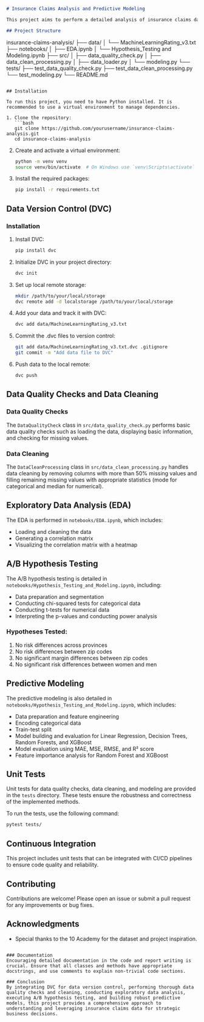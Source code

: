 ```markdown
# Insurance Claims Analysis and Predictive Modeling

This project aims to perform a detailed analysis of insurance claims data. The analysis focuses on data quality checks, data cleaning, exploratory data analysis (EDA), A/B hypothesis testing, and predictive modeling to derive meaningful insights that can help in improving marketing strategies, attracting new clients, and optimizing insurance products.

## Project Structure

```
insurance-claims-analysis/
├── data/
│   └── MachineLearningRating_v3.txt
├── notebooks/
│   ├── EDA.ipynb
│   └── Hypothesis_Testing and Modeling.ipynb
├── src/
│   ├── data_quality_check.py
│   ├── data_clean_processing.py
│   ├── data_loader.py
│   └── modeling.py
└── tests/
    ├── test_data_quality_check.py
    ├── test_data_clean_processing.py
    └── test_modeling.py
└── README.md
```

## Installation

To run this project, you need to have Python installed. It is recommended to use a virtual environment to manage dependencies. 

1. Clone the repository:
   ```bash
   git clone https://github.com/yourusername/insurance-claims-analysis.git
   cd insurance-claims-analysis
   ```

2. Create and activate a virtual environment:
   ```bash
   python -m venv venv
   source venv/bin/activate  # On Windows use `venv\Scripts\activate`
   ```

3. Install the required packages:
   ```bash
   pip install -r requirements.txt
   ```

## Data Version Control (DVC)

### Installation

1. Install DVC:
   ```bash
   pip install dvc
   ```

2. Initialize DVC in your project directory:
   ```bash
   dvc init
   ```

3. Set up local remote storage:
   ```bash
   mkdir /path/to/your/local/storage
   dvc remote add -d localstorage /path/to/your/local/storage
   ```

4. Add your data and track it with DVC:
   ```bash
   dvc add data/MachineLearningRating_v3.txt
   ```

5. Commit the .dvc files to version control:
   ```bash
   git add data/MachineLearningRating_v3.txt.dvc .gitignore
   git commit -m "Add data file to DVC"
   ```

6. Push data to the local remote:
   ```bash
   dvc push
   ```

## Data Quality Checks and Data Cleaning

### Data Quality Checks

The `DataQualityCheck` class in `src/data_quality_check.py` performs basic data quality checks such as loading the data, displaying basic information, and checking for missing values.

### Data Cleaning

The `DataCleanProcessing` class in `src/data_clean_processing.py` handles data cleaning by removing columns with more than 50% missing values and filling remaining missing values with appropriate statistics (mode for categorical and median for numerical).

## Exploratory Data Analysis (EDA)

The EDA is performed in `notebooks/EDA.ipynb`, which includes:
- Loading and cleaning the data
- Generating a correlation matrix
- Visualizing the correlation matrix with a heatmap

## A/B Hypothesis Testing

The A/B hypothesis testing is detailed in `notebooks/Hypothesis_Testing_and_Modeling.ipynb`, including:
- Data preparation and segmentation
- Conducting chi-squared tests for categorical data
- Conducting t-tests for numerical data
- Interpreting the p-values and conducting power analysis

### Hypotheses Tested:
1. No risk differences across provinces
2. No risk differences between zip codes
3. No significant margin differences between zip codes
4. No significant risk differences between women and men

## Predictive Modeling

The predictive modeling is also detailed in `notebooks/Hypothesis_Testing_and_Modeling.ipynb`, which includes:
- Data preparation and feature engineering
- Encoding categorical data
- Train-test split
- Model building and evaluation for Linear Regression, Decision Trees, Random Forests, and XGBoost
- Model evaluation using MAE, MSE, RMSE, and R² score
- Feature importance analysis for Random Forest and XGBoost

## Unit Tests

Unit tests for data quality checks, data cleaning, and modeling are provided in the `tests` directory. These tests ensure the robustness and correctness of the implemented methods.

To run the tests, use the following command:
```bash
pytest tests/
```

## Continuous Integration

This project includes unit tests that can be integrated with CI/CD pipelines to ensure code quality and reliability.

## Contributing

Contributions are welcome! Please open an issue or submit a pull request for any improvements or bug fixes.

## Acknowledgments

- Special thanks to the 10 Academy for the dataset and project inspiration.
```

### Documentation
Encouraging detailed documentation in the code and report writing is crucial. Ensure that all classes and methods have appropriate docstrings, and use comments to explain non-trivial code sections.

### Conclusion
By integrating DVC for data version control, performing thorough data quality checks and cleaning, conducting exploratory data analysis, executing A/B hypothesis testing, and building robust predictive models, this project provides a comprehensive approach to understanding and leveraging insurance claims data for strategic business decisions.
